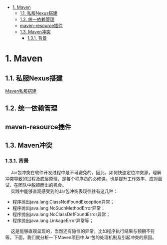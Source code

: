 
<!-- TOC -->

- [1. Maven](#1-maven)
    - [1.1. 私服Nexus搭建](#11-私服nexus搭建)
    - [1.2. 统一依赖管理](#12-统一依赖管理)
    - [maven-resource插件](#maven-resource插件)
    - [1.3. Maven冲突](#13-maven冲突)
        - [1.3.1. 背景](#131-背景)

<!-- /TOC -->


# 1. Maven
<!-- 



Maven打包跳过测试的三种方法
https://www.jb51.net/article/199947.htm
-->

## 1.1. 私服Nexus搭建  
[Maven私服搭建](/docs/devAndOps/maven/Nexus.md)  


## 1.2. 统一依赖管理  
<!-- 

Spring Cloud 统一的依赖管理（dependencies）
https://zhuanlan.zhihu.com/p/484975073
-->

## maven-resource插件  
<!-- 

https://www.jianshu.com/p/c7f81095397c#comments
https://blog.csdn.net/weixin_30896763/article/details/98988315
-->



## 1.3. Maven冲突

<!-- 
Java依赖冲突高效解决之道 
https://mp.weixin.qq.com/s/0G5kLzz8Mtwf2hchB8ba7A
***高手解决 Maven Jar 包冲突是有技巧的 
https://mp.weixin.qq.com/s/Eu2SmJKC7LLkk9DnGzyM6w

一次Maven依赖冲突采坑，把依赖调解、类加载彻底整明白了
https://mp.weixin.qq.com/s/svXBS-D-GFlbMar6u9gdsA

解决Maven依赖冲突的好帮手，这款IDEA插件了解一下？ 
https://mp.weixin.qq.com/s/ueK8XgmzdlcH-CsKH8o33A
-->

### 1.3.1. 背景
&emsp; Jar包冲突在软件开发过程中是不可避免的，因此，如何快速定位冲突源，理解冲突导致的过程及底层原理，是每个程序员的必修课。也是提升工作效率、应对面试、在团队中脱颖而出的机会。  
&emsp; 实践中能够直观感受到的Jar包冲突表现往往有这几种：  

* 程序抛出java.lang.ClassNotFoundException异常；
* 程序抛出java.lang.NoSuchMethodError异常；
* 程序抛出java.lang.NoClassDefFoundError异常；
* 程序抛出java.lang.LinkageError异常等；

&emsp; 这是能够直观呈现的，当然还有隐性的异常，比如程序执行结果与预期不符等。下面，我们就分析一下Maven项目中Jar包的处理机制及引起冲突的原因。  



